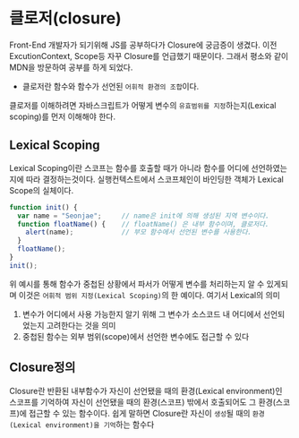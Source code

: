 # 클로저(closure)
Front-End 개발자가 되기위해 JS를 공부하다가 Closure에 궁금증이 생겼다. 이전 ExcutionContext, Scope등 자꾸 Closure를 언급했기 때문이다. 그래서 평소와 같이 MDN을 방문하여 공부를 하게 되었다.
- 클로저란 함수와 함수가 선언된 `어휘적 환경의 조합`이다.  

클로저를 이해하려면 자바스크립트가 어떻게 변수의 `유효범위를 지정`하는지(Lexical scoping)를 먼저 이해해야 한다.

## Lexical Scoping
Lexical Scoping이란 스코프는 함수를 호출할 때가 아니라 함수를 어디에 선언하였는지에 따라 결정하는것이다. 실행컨텍스트에서 스코프체인이 바인딩한 객체가 Lexical Scope의 실체이다. 
```javascript
function init() {
  var name = "Seonjae";     // name은 init에 의해 생성된 지역 변수이다.
  function floatName() {    // floatName() 은 내부 함수이며, 클로저다.
    alert(name);            // 부모 함수에서 선언된 변수를 사용한다.
  }
  floatName();
}
init();
```
위 예시를 통해 함수가 중첩된 상황에서 파서가 어떻게 변수를 처리하는지 알 수 있게되며 이것은 `어휘적 범위 지정(Lexical Scoping)`의 한 예이다.
여기서 Lexical의 의미
1. 변수가 어디에서 사용 가능한지 알기 위해 그 변수가 소스코드 내 어디에서 선언되었는지 고려한다는 것을 의미
2. 중첩된 함수는 외부 범위(scope)에서 선언한 변수에도 접근할 수 있다

## Closure정의
Closure란 반환된 내부함수가 자신이 선언됐을 때의 환경(Lexical environment)인 스코프를 기억하여 자신이 선언됐을 때의 환경(스코프) 밖에서 호출되어도 그 환경(스코프)에 접근할 수 있는 함수이다.
쉽게 말하면 Closure란 자신이 `생성`될 때의 `환경(Lexical environment)을 기억`하는 함수다